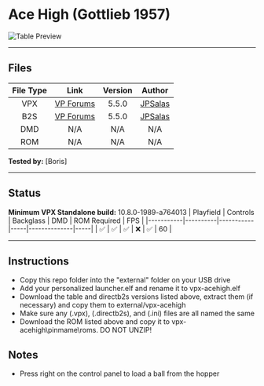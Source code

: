 # Ace High (Gottlieb 1957)

![Table Preview](https://github.com/LegendsUnchained/vpx-standalone-alp4k/blob/main/images/vpx-acehigh.png)

---

## Files
| File Type | Link | Version | Author |
|:---------:|:----:|:-------:|:------:|
| VPX | [VP Forums](https://www.vpforums.org/index.php?app=downloads&showfile=18167) | 5.5.0 | [JPSalas](https://www.vpforums.org/index.php?showuser=277) |
| B2S | [VP Forums](https://www.vpforums.org/index.php?app=downloads&showfile=18167) | 5.5.0 | [JPSalas](https://www.vpforums.org/index.php?showuser=277) |
| DMD | N/A | N/A | N/A |
| ROM | N/A | N/A | N/A |

**Tested by:** [Boris]

---

## Status 
**Minimum VPX Standalone build:** 10.8.0-1989-a764013
| Playfield | Controls | Backglass | DMD | ROM Required | FPS | 
|-----------|----------|-----------|-----|--------------|-----|
| :white_check_mark: | :white_check_mark: | :white_check_mark: | :x: | :white_check_mark: | 60 |

---

## Instructions
- Copy this repo folder into the "external" folder on your USB drive
- Add your personalized launcher.elf and rename it to vpx-acehigh.elf
- Download the table and directb2s versions listed above, extract them (if necessary) and copy them to external/vpx-acehigh
- Make sure any (.vpx), (.directb2s), and (.ini) files are all named the same
- Download the ROM listed above and copy it to vpx-acehigh\pinmame\roms. DO NOT UNZIP!

## Notes
- Press right on the control panel to load a ball from the hopper
